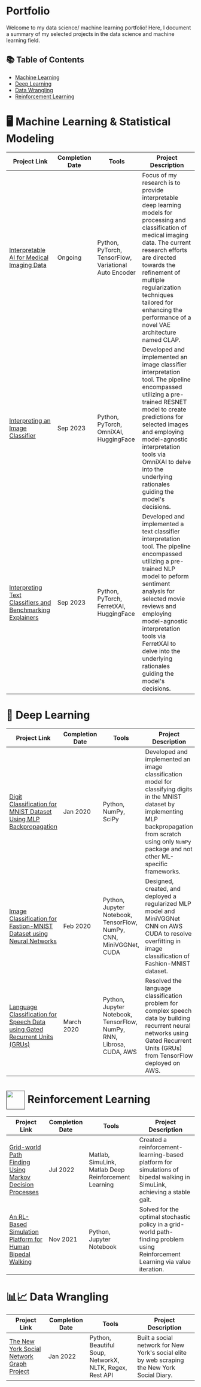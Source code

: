 # Portfolio

Welcome to my data science/ machine learning portfolio! Here, I document a summary of my selected projects in the data science and machine learning field.

## 📚 Table of Contents
* [Machine Learning](README.md#%EF%B8%8F-machine-learning)
* [Deep Learning](README.md#%EF%B8%8F-deep-learning)
* [Data Wrangling](README.md#%EF%B8%8F-data-wrangling)
* [Reinforcement Learning](README.md#%EF%B8%8F-data-wrangling)

# 🖥️ Machine Learning & Statistical Modeling
| Project Link | Completion Date | Tools | Project Description | 
|---|---|---|---|
| [Interpretable AI for Medical Imaging Data](https://github.com/hhaeri/Interpretable-AI-for-Medical-Imaging) | Ongoing | Python, PyTorch, TensorFlow, Variational Auto Encoder | Focus of my research is to provide interpretable deep learning models for processing and classification of medical imaging data. The current research efforts are directed towards the refinement of multiple regularization techniques tailored for enhancing the performance of a novel VAE architecture named CLAP. |
| [Interpreting an Image Classifier](https://github.com/hhaeri/Interpreting_Image_Classifiers) | Sep 2023 | Python, PyTorch, OmniXAI, HuggingFace | Developed and implemented an image classifier interpretation tool. The pipeline encompassed utilizing a pre-trained RESNET model to create predictions for selected images and employing model-agnostic interpretation tools via OmniXAI to delve into the underlying rationales guiding the model's decisions. |
| [Interpreting Text Classifiers and Benchmarking Explainers](https://github.com/hhaeri/Interpreting-Text-Classifiers) | Sep 2023 | Python, PyTorch, FerretXAI, HuggingFace | Developed and implemented a text classifier interpretation tool. The pipeline encompassed utilizing a pre-trained NLP model to peform sentiment analysis for selected movie reviews and employing model-agnostic interpretation tools via FerretXAI to delve into the underlying rationales guiding the model's decisions. |

# 🧠 Deep Learning
| Project Link | Completion Date | Tools | Project Description | 
|---|---|---|---|
| [Digit Classification for MNIST Dataset Using MLP Backpropagation](https://github.com/nozaripo/Deep-Learning-Projects-Sample/blob/main/MNIST/MNIST--BackProp.ipynb) | Jan 2020 | Python, NumPy, SciPy | Developed and implemented an image classification model for classifying digits in the MNIST dataset by implementing MLP backpropagation from scratch using only `NumPy` package and not other ML-specific frameworks. |
| [Image Classification for Fastion-MNIST Dataset using Neural Networks](https://github.com/nozaripo/Deep-Learning-Projects-Sample/blob/main/Fashion%20MNIST/MLP%20-%20Fashion%20MNIST.ipynb) | Feb 2020 | Python, Jupyter Notebook, TensorFlow, NumPy, CNN, MiniVGGNet, CUDA | Designed, created, and deployed a regularized MLP model and MiniVGGNet CNN on AWS CUDA to resolve overfitting in image classification of Fashion-MNIST dataset. |
| [Language Classification for Speech Data using Gated Recurrent Units (GRUs)](https://github.com/nozaripo/Deep-Learning-Projects-Sample/blob/main/Language%20Classification%20-%20RNN/LanguageDetection_RNN.ipynb) | March 2020 | Python, Jupyter Notebook, TensorFlow, NumPy, RNN, Librosa, CUDA, AWS | Resolved the language classification problem for complex speech data by building recurrent neural networks using Gated Recurrent Units (GRUs) from TensorFlow deployed on AWS. |

# <a href="" target="blank"><img align="center" src="https://cdn.iconscout.com/icon/premium/png-256-thumb/reinforcement-learning-2040769-1721120.png" alt="" height="50" width="50" /></a> Reinforcement Learning
| Project Link | Completion Date | Tools | Project Description | 
|---|---|---|---|
| [Grid-world Path Finding Using Markov Decision Processes](https://github.com/nozaripo/BipedalWalking_Simulink_ModelnData) | Jul 2022 | Matlab, SimuLink, Matlab Deep Reinforcement Learning |	Created a reinforcement-learning-based platform for simulations of bipedal walking in SimuLink, achieving a stable gait.  |
| [An RL-Based Simulation Platform for Human Bipedal Walking](https://github.com/nozaripo/RL_MDP--PathFinding/blob/main/Initial_Setup.ipynb) | Nov 2021 | Python, Jupyter Notebook | Solved for the optimal stochastic policy in a grid-world path-finding problem using Reinforcement Learning via value iteration.  |


# 📊📈 Data Wrangling 
| Project Link | Completion Date | Tools | Project Description | 
|---|---|---|---|
|  [The New York Social Network Graph Project](https://github.com/hhaeri/The-New-York-Social-Graph) | Jan 2022 | Python, Beautiful Soup, NetworkX, NLTK, Regex, Rest API | Built a social network for New York's social elite by web scraping the New York Social Diary.|
